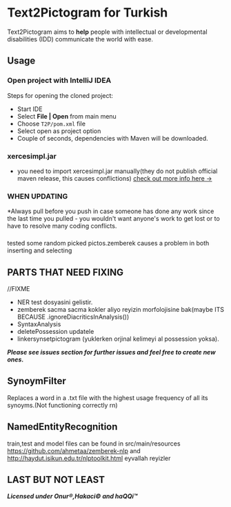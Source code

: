 Text2Pictogram for Turkish
==========================
Text2Pictogram aims to **help** people with intellectual or developmental disabilities (IDD) communicate the world with ease.

## Usage

### Open project with IntelliJ IDEA

Steps for opening the cloned project:

* Start IDE
* Select **File | Open** from main menu
* Choose `T2P/pom.xml` file
* Select open as project option
* Couple of seconds, dependencies with Maven will be downloaded. 

### xercesimpl.jar

* you need to import xercesimpl.jar manually(they do not publish official maven release, this causes conflictions) [check out more info here ->](https://stackoverflow.com/questions/11677572/dealing-with-xerces-hell-in-java-maven)

### WHEN UPDATING
*Always pull before you push in case someone has done any work since the last time you pulled - you wouldn't want anyone's work to get lost or to have to resolve many coding conflicts.

###
tested some random picked pictos.zemberek causes a problem in both inserting and selecting

## PARTS THAT NEED FIXING

//FIXME
* NER test dosyasini gelistir.
* zemberek sacma sacma kokler aliyo reyizin morfolojisine bak(maybe ITS BECAUSE .ignoreDiacriticsInAnalysis())
* SyntaxAnalysis
* deletePossession updatele
* linkersynsetpictogram (yuklerken orjinal kelimeyi al possession yoksa).

***Please see issues section for further issues and feel free to create new ones.***

## SynoymFilter

Replaces a word in a .txt file with the highest usage frequency of all its synoyms.(Not functioning correctly rn)

## NamedEntityRecognition

train,test and model files can be found in src/main/resources
https://github.com/ahmetaa/zemberek-nlp and http://haydut.isikun.edu.tr/nlptoolkit.html eyvallah reyizler

## LAST BUT NOT LEAST
***Licensed under Onur®,Hakaci© and haQQi™***
